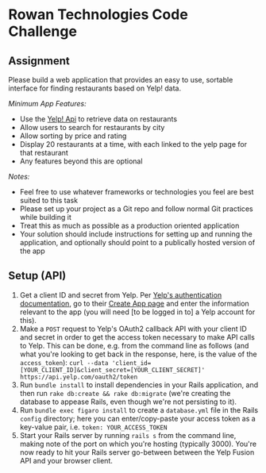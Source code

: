 # Rowan Technologies Code Challenge

## Assignment
Please build a web application that provides an easy to use, sortable interface for finding restaurants based on Yelp! data.

*Minimum App Features:*

+ Use the [Yelp! Api](https://www.yelp.com/developers/documentation/v3) to retrieve data on restaurants
+ Allow users to search for restaurants by city
+ Allow sorting by price and rating
+ Display 20 restaurants at a time, with each linked to the yelp page for that restaurant
+ Any features beyond this are optional

*Notes:*

+ Feel free to use whatever frameworks or technologies you feel are best suited to this task
+ Please set up your project as a Git repo and follow normal Git practices while building it
+ Treat this as much as possible as a production oriented application
+ Your solution should include instructions for setting up and running the application, and optionally should point to a publically hosted version of the app

## Setup (API)
1. Get a client ID and secret from Yelp. Per [Yelp's authentication documentation](https://www.yelp.com/developers/documentation/v3/authentication), go to their [Create App page](https://www.yelp.com/developers/v3/manage_app) and enter the information relevant to the app (you will need [to be logged in to] a Yelp account for this).
2. Make a `POST` request to Yelp's OAuth2 callback API with your client ID and secret in order to get the access token necessary to make API calls to Yelp. This can be done, e.g. from the command line as follows (and what you're looking to get back in the response, here, is the value of the `access_token`):
`curl --data 'client_id=[YOUR_CLIENT_ID]&client_secret=[YOUR_CLIENT_SECRET]' https://api.yelp.com/oauth2/token`
3. Run `bundle install` to install dependencies in your Rails application, and then run `rake db:create && rake db:migrate` (we're creating the database to appease Rails, even though we're not persisting to it).
4. Run `bundle exec figaro install` to create a `database.yml` file in the Rails `config` directory; here you can enter/copy-paste your access token as a key-value pair, i.e. `token: YOUR_ACCESS_TOKEN`
5. Start your Rails server by running `rails s` from the command line, making note of the port on which you're hosting (typically 3000). You're now ready to hit your Rails server go-between between the Yelp Fusion API and your browser client.
